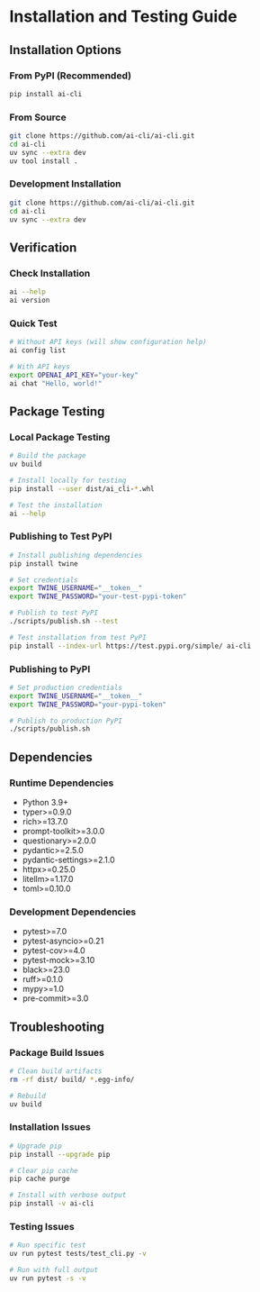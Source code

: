 # Installation and Testing Guide

## Installation Options

### From PyPI (Recommended)
```bash
pip install ai-cli
```

### From Source
```bash
git clone https://github.com/ai-cli/ai-cli.git
cd ai-cli
uv sync --extra dev
uv tool install .
```

### Development Installation
```bash
git clone https://github.com/ai-cli/ai-cli.git
cd ai-cli
uv sync --extra dev
```

## Verification

### Check Installation
```bash
ai --help
ai version
```

### Quick Test
```bash
# Without API keys (will show configuration help)
ai config list

# With API keys
export OPENAI_API_KEY="your-key"
ai chat "Hello, world!"
```

## Package Testing

### Local Package Testing
```bash
# Build the package
uv build

# Install locally for testing
pip install --user dist/ai_cli-*.whl

# Test the installation
ai --help
```

### Publishing to Test PyPI
```bash
# Install publishing dependencies
pip install twine

# Set credentials
export TWINE_USERNAME="__token__"
export TWINE_PASSWORD="your-test-pypi-token"

# Publish to test PyPI
./scripts/publish.sh --test

# Test installation from test PyPI
pip install --index-url https://test.pypi.org/simple/ ai-cli
```

### Publishing to PyPI
```bash
# Set production credentials
export TWINE_USERNAME="__token__"
export TWINE_PASSWORD="your-pypi-token"

# Publish to production PyPI
./scripts/publish.sh
```

## Dependencies

### Runtime Dependencies
- Python 3.9+
- typer>=0.9.0
- rich>=13.7.0
- prompt-toolkit>=3.0.0
- questionary>=2.0.0
- pydantic>=2.5.0
- pydantic-settings>=2.1.0
- httpx>=0.25.0
- litellm>=1.17.0
- toml>=0.10.0

### Development Dependencies
- pytest>=7.0
- pytest-asyncio>=0.21
- pytest-cov>=4.0
- pytest-mock>=3.10
- black>=23.0
- ruff>=0.1.0
- mypy>=1.0
- pre-commit>=3.0

## Troubleshooting

### Package Build Issues
```bash
# Clean build artifacts
rm -rf dist/ build/ *.egg-info/

# Rebuild
uv build
```

### Installation Issues
```bash
# Upgrade pip
pip install --upgrade pip

# Clear pip cache
pip cache purge

# Install with verbose output
pip install -v ai-cli
```

### Testing Issues
```bash
# Run specific test
uv run pytest tests/test_cli.py -v

# Run with full output
uv run pytest -s -v
```
